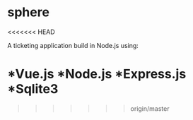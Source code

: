 # sphere
<<<<<<< HEAD

A ticketing application build in Node.js using:

*Vue.js
*Node.js
*Express.js
*Sqlite3
=======
>>>>>>> origin/master
